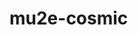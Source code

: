# mu2e-cosmic

<!-- ## Overview

mu2e-cosmic/
├── README.md
├── requirements.txt
├── src/
│   ├── __init__.py
│   ├── core/
│   └── utils/              
│       ├── __init__.py
│       ├── plotting.py
│       ├── data.py
│       └── helpers.py
├── run/
├── notebooks/
└── config/



This repository contains code intended for **analyses of sensitivity to cosmic-ray-induced backgrounds at the Mu2e experiment and the performance of the Cosmic Ray Veto (CRV) system** using both on-spill and off-spill datasets. The analysis framework allows users to explore the cut strategies for signal-like track selection and cosmic ray induced background rejection. 

The tools in this repository were originally developed by **Sam Grant** and extended by **Victor Dorojan** as part of ongoing efforts to study sensitivity to cosmic-ray-induced backgrounds and optimise CRV efficiency measurements. The analysis aims to support detector studies by providing **reproducible workflows for cosmic background characterisation**.

---

## Contents

1. `offspill/` – Off-spill cosmic ray data analysis in `ana.ipynb`, also includes `run_cut_scan.py` and `ana_cut_scan.ipynb` for studying cut configurations
1. `onspill/` – On-spill cosmic ray data analysis in `ana.ipynb`
1. `signal/` – On-spill beam data analysis in `ana.ipynb`
1. `common/` – Core analysis utilities (`analyse.py`, `cut_manager.py`, `postprocess.py`)
1. `comp/` – Comparison between different datasets or configurations, particularly in comparing the impact of track cuts between signal and cosmic datasets
1. `models/` – Statisical modelling of measured CRV efficiency against wall time 

---

### Core components

- **`common/analyse.py`**  
    Defines `Analyse`, which houses the core analysis workflow, and `Utils`, which contains helper methods Processes particle tracking data and applies selection cuts to identify electron tracks using both truth-level and reconstructed information. It sets up logging, selection utilities, and prepares the data for further analysis or plotting.

- **`common/cut_manager.py`**  
  Defines the `CutManager` class used to manage, apply, and analyse cuts. It allows cuts to be added, toggled on/off, combined, and used to produce detailed statistics on event selection.

- **`common/postprocess.py`**  
  Defines a `PostProcess` class that consolidates filtered data, histograms, and cut statistics from multiple analysis result files. It merges awkward arrays, combines histograms, and aggregates cut statistics using `CutManager`.

---

## Users can

- Toggle cut parameters to suit their own analysis goals  
- Reproduce and extend results from existing studies (`offspill/` and `onspill/`)  
- Analyse background rates across datasets (`signal/`)  
- Compare the impact of track cuts between datasets (`comp/`)
- Model efficiency over time (`/models`)
  
---

This toolkit is designed to be **modular** and **user-friendly** for collaborators working on Mu2e cosmic-ray-induced backgrounds. -->
